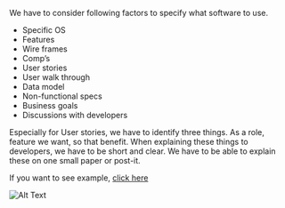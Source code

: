 We have to consider following factors to specify what software to use.
+ Specific OS
+ Features
+ Wire frames
+ Comp’s
+ User stories
+ User walk through
+ Data model
+ Non-functional specs
+ Business goals
+ Discussions with developers

Especially for User stories, we have to identify three things.
As a role, feature we want, so that benefit.
When explaining these things to developers, we have to be short and clear.
We have to be able to explain these on one small paper or post-it.

If you want to see example, [click here](http://www.capterra.com/connect)

![Alt Text](file:///C:/Users/willys/AppData/Local/Temp/WindowsLiveWriter-429641856/supfiles19CDCA/image17.png)

